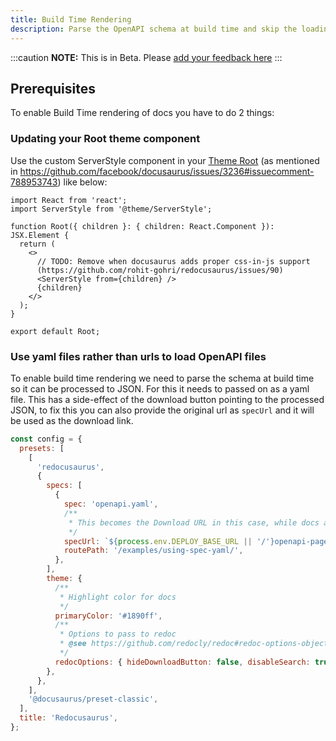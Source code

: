 ```yaml
---
title: Build Time Rendering
description: Parse the OpenAPI schema at build time and skip the loading screen
---
```


:::caution
**NOTE:** This is in Beta. Please [add your feedback here](https://github.com/rohit-gohri/redocusaurus/discussions/88)
:::

## Prerequisites

To enable Build Time rendering of docs you have to do 2 things:

### Updating your Root theme component

Use the custom ServerStyle component in your [Theme Root](https://docusaurus.io/docs/using-themes#wrapper-your-site-with-root) (as mentioned in <https://github.com/facebook/docusaurus/issues/3236#issuecomment-788953743>) like below:

```tsx title="src/theme/Root/index.tsx"
import React from 'react';
import ServerStyle from '@theme/ServerStyle';

function Root({ children }: { children: React.Component }): JSX.Element {
  return (
    <>
      // TODO: Remove when docusaurus adds proper css-in-js support
      (https://github.com/rohit-gohri/redocusaurus/issues/90)
      <ServerStyle from={children} />
      {children}
    </>
  );
}

export default Root;
```

### Use yaml files rather than urls to load OpenAPI files

To enable build time rendering we need to parse the schema at build time so it can be processed to JSON. For this it needs to passed on as a yaml file. This has a side-effect of the download button pointing to the processed JSON, to fix this you can also provide the original url as `specUrl` and it will be used as the download link.

```js title="docusaurus.config.js"
const config = {
  presets: [
    [
      'redocusaurus',
      {
        specs: [
          {
            spec: 'openapi.yaml',
            /**
             * This becomes the Download URL in this case, while docs are generated from `spec`
             */
            specUrl: `${process.env.DEPLOY_BASE_URL || '/'}openapi-page.yaml`,
            routePath: '/examples/using-spec-yaml/',
          },
        ],
        theme: {
          /**
           * Highlight color for docs
           */
          primaryColor: '#1890ff',
          /**
           * Options to pass to redoc
           * @see https://github.com/redocly/redoc#redoc-options-object
           */
          redocOptions: { hideDownloadButton: false, disableSearch: true },
        },
      },
    ],
    '@docusaurus/preset-classic',
  ],
  title: 'Redocusaurus',
};
```

